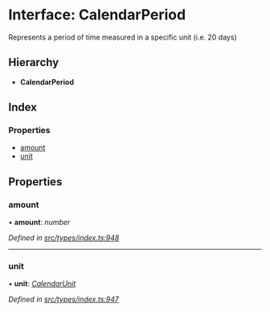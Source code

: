 # Interface: CalendarPeriod

Represents a period of time measured in a specific unit (i.e. 20 days)

## Hierarchy

* **CalendarPeriod**

## Index

### Properties

* [amount](calendarperiod.md#amount)
* [unit](calendarperiod.md#unit)

## Properties

###  amount

• **amount**: *number*

*Defined in [src/types/index.ts:948](https://github.com/PolymathNetwork/polymesh-sdk/blob/23062de4/src/types/index.ts#L948)*

___

###  unit

• **unit**: *[CalendarUnit](../enums/calendarunit.md)*

*Defined in [src/types/index.ts:947](https://github.com/PolymathNetwork/polymesh-sdk/blob/23062de4/src/types/index.ts#L947)*
